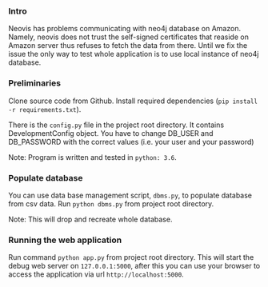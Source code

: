 
### Intro

Neovis has problems communicating with neo4j database on Amazon. Namely, neovis does not trust the self-signed certificates that reaside on Amazon server thus refuses to fetch the data from there. Until we fix the issue the only way to test whole application is to use local instance of neo4j database.

### Preliminaries

Clone source code from Github. Install required dependencies (```pip install -r requirements.txt```).

There is the `config.py` file in the project root directory. It contains DevelopmentConfig object. You have to change DB_USER and DB_PASSWORD with the correct values (i.e. your user and your password)

Note: Program is written and tested in `python: 3.6`.

### Populate database

You can use data base management script, `dbms.py`, to populate database from csv data. Run `python dbms.py` from project root directory.

Note: This will drop and recreate whole database.

### Running the web application

Run command `python app.py` from project root directory. This will start the debug web server on `127.0.0.1:5000`, after this you can use your browser to access the application via url `http://localhost:5000`.
